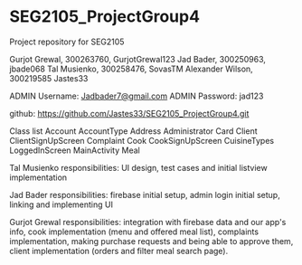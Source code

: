 # SEG2105_ProjectGroup4
Project repository for SEG2105

Gurjot Grewal, 300263760, GurjotGrewal123
Jad Bader, 300250963, jbade068
Tal Musienko, 300258476, SovasTM
Alexander Wilson, 300219585 Jastes33

ADMIN Username: Jadbader7@gmail.com 
ADMIN Password: jad123

github: https://github.com/Jastes33/SEG2105_ProjectGroup4.git

Class list 
    Account
    AccountType
    Address
    Administrator
    Card
    Client
    ClientSignUpScreen
    Complaint
    Cook
    CookSignUpScreen
    CuisineTypes
    LoggedInScreen
    MainActivity
    Meal

Tal Musienko responsibilities: UI design, test cases and initial listview implementation

Jad Bader responsibilities: firebase initial setup, admin login initial setup, linking and implementing UI

Gurjot Grewal responsibilities: integration with firebase data and our app's info, cook implementation (menu and offered meal list), complaints implementation, making purchase requests and being able to approve them, client implementation (orders and filter meal search page).
